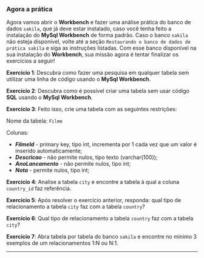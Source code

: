 ### Agora a prática

Agora vamos abrir o **Workbench** e fazer uma análise prática do banco
de dados `sakila`, que já deve estar instalado, caso você tenha
feito a instalação do **MySql Workbench** de forma padrão. Caso o banco
`sakila` não esteja disponível, volte até a seção
`Restaurando o banco de dados de prática sakila` e siga as
instruções listadas. Com esse banco disponível na sua instalação do
**Workbench**, sua missão agora é tentar finalizar os exercícios a
seguir!

**Exercício 1**: Descubra como fazer uma pesquisa em qualquer tabela sem
utilizar uma linha de código usando o **MySql Workbench**.

**Exercício 2**: Descubra como é possível criar uma tabela sem usar
código **SQL** usando o **MySql Workbench**.

**Exercício 3**: Feito isso, crie uma tabela com as seguintes
restrições:

Nome da tabela: `Filme`

Colunas:

-   ***FilmeId*** - primary key, tipo int, incrementa por 1 cada vez que
    um valor é inserido automaticamente;
-   ***Descricao*** - não permite nulos, tipo texto (varchar(100));
-   ***AnoLancamento*** - não permite nulos, tipo int;
-   ***Nota*** - permite nulos, tipo int;

**Exercício 4**: Analise a tabela `city` e encontre a tabela à
qual a coluna `country_id` faz referência.

**Exercício 5**: Após resolver o exercício anterior, responda: qual tipo
de relacionamento a tabela `city` faz com a tabela
`country`?

**Exercício 6**: Qual tipo de relacionamento a tabela `country`
faz com a tabela `city`?

**Exercício 7**: Abra tabela por tabela do banco `sakila` e
encontre no mínimo 3 exemplos de um relacionamentos 1:N ou N:1.

------------------------------------------------------------------------

